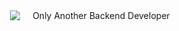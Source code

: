 <div style="display: flex; align-items: center; justify-content: center; height: 100vh; text-align: center;">
  <div style="display: flex; align-items: center;">
    <img style="margin-right: 20px;" src="https://i.imgur.com/eAXqAFy.gif" />
    <p>Only Another Backend Developer</p>
  </div>
</div>
